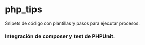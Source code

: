 # php_tips
Snipets de código con plantillas y pasos para ejecutar procesos. 
### Integración de composer y test de PHPUnit.  

